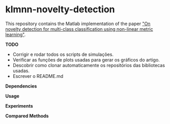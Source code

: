 # klmnn-novelty-detection

This repository contains the Matlab implementation of the paper ["On novelty detection for multi-class classification using non-linear metric learning"](https://doi.org/10.1016/j.eswa.2020.114193).

**TODO**
* Corrigir e rodar todos os scripts de simulações.
* Verificar as funções de plots usadas para gerar os gráficos do artigo.
* Descobrir como clonar automaticamente os repositórios das bibliotecas usadas.
* Escrever o README.md

**Dependencies**

**Usage**

**Experiments**

**Compared Methods**

